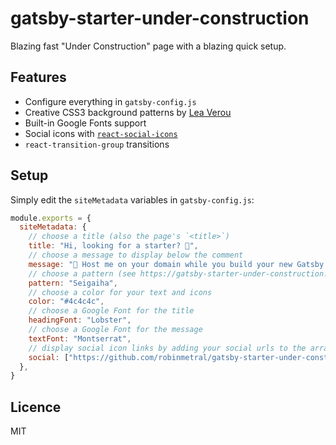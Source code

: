 # gatsby-starter-under-construction

Blazing fast "Under Construction" page with a blazing quick setup.


## Features

- Configure everything in `gatsby-config.js`
- Creative CSS3 background patterns by [Lea Verou](https://github.com/LeaVerou/css3patterns)
- Built-in Google Fonts support
- Social icons with [`react-social-icons`](https://github.com/jaketrent/react-social-icons)
- `react-transition-group` transitions


## Setup

Simply edit the `siteMetadata` variables in `gatsby-config.js`:

```javascript
module.exports = {
  siteMetadata: {
    // choose a title (also the page's `<title>`)
    title: "Hi, looking for a starter? 🔎",
    // choose a message to display below the comment
    message: "🚧 Host me on your domain while you build your new Gatsby site! (or keep me longer, that's fine too) 👷",
    // choose a pattern (see https://gatsby-starter-under-construction.netlify.com/patterns)
    pattern: "Seigaiha",
    // choose a color for your text and icons
    color: "#4c4c4c",
    // choose a Google Font for the title
    headingFont: "Lobster",
    // choose a Google Font for the message
    textFont: "Montserrat",
    // display social icon links by adding your social urls to the array
    social: ["https://github.com/robinmetral/gatsby-starter-under-construction", "https://twitter.com/robinmetral"],
  },
}
```


## Licence

MIT
